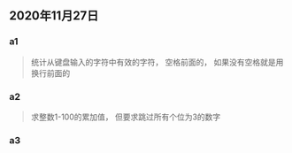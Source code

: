 ## 2020年11月27日



### a1

> 统计从键盘输入的字符中有效的字符， 空格前面的， 如果没有空格就是用换行前面的



### a2

> 求整数1-100的累加值，  但要求跳过所有个位为3的数字
>
> 

### a3